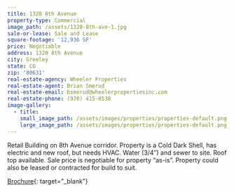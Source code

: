 ```yaml
---
title: 1320 8th Avenue
property-type: Commercial
image_path: /assets/1320-8th-ave-1.jpg
sale-or-lease: Sale and Lease
square-footage: '12,936 SF'
price: Negotiable
address: 1320 8th Avenue
city: Greeley
state: CO
zip: '80631'
real-estate-agency: Wheeler Properties
real-estate-agent: Brian Smerud
real-estate-email: bsmerud@wheelerpropertiesinc.com
real-estate-phone: (970) 415-0538
image-gallery:
  - title:
    small_image_path: /assets/images/properties/properties-default.png
    large_image_path: /assets/images/properties/properties-default.png
---
```


Retail Building on 8th Avenue corridor. Property is a Cold Dark Shell, has electric and new roof, but needs HVAC. Water (3/4″) and sewer to site. Roof top available. Sale price is negotiable for property “as-is”. Property could also be leased or contracted for build to suit.

[Brochure](https://secureservercdn.net/198.71.233.129/thv.f26.myftpupload.com/wp-content/uploads/2019/10/1320-8th-Ave.pdf?time=1576856361){: target="_blank"}